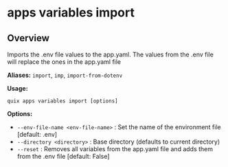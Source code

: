 # apps variables import

## Overview

Imports the .env file values to the app.yaml. The values from the .env file will replace the ones in the app.yaml file

**Aliases:** `import`, `imp`, `import-from-dotenv`

**Usage:**

```
quix apps variables import [options]
```

**Options:**

- `--env-file-name <env-file-name>` : Set the name of the environment file [default: .env]
- `--directory <directory>` : Base directory (defaults to current directory)
- `--reset` : Removes all variables from the app.yaml file and adds them from the .env file [default: False]

